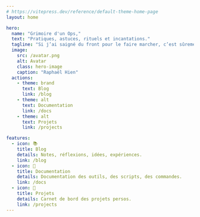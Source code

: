 ```yaml
---
# https://vitepress.dev/reference/default-theme-home-page
layout: home

hero:
  name: "Grimoire d'un Ops,"
  text: "Pratiques, astuces, rituels et incantations."
  tagline: "Si j’ai saigné du front pour le faire marcher, c’est sûrement écrit quelque part ici."
  image:
    src: /avatar.png
    alt: Avatar
    class: hero-image
    caption: "Raphaël Hien"
  actions:
    - theme: brand
      text: Blog
      link: /blog
    - theme: alt
      text: Documentation
      link: /docs
    - theme: alt
      text: Projets
      link: /projects

features:
  - icon: 📚
    title: Blog
    details: Notes, réflexions, idées, expériences.
    link: /blog
  - icon: 📖
    title: Documentation
    details: Documentation des outils, des scripts, des commandes.
    link: /docs
  - icon: 📂
    title: Projets
    details: Carnet de bord des projets persos.
    link: /projects
---
```

